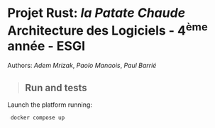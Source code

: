 # Projet Rust: *la Patate Chaude* <br> Architecture des Logiciels - 4<sup>ème</sup> année - ESGI

Authors: *Adem Mrizak*, *Paolo Manaois*, *Paul Barrié*

> ## Run and tests

Launch the platform running:

```
 docker compose up
```
